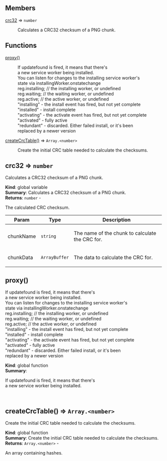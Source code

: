 ## Members

<dl>
<dt><a href="#crc32">crc32</a> ⇒ <code>number</code></dt>
<dd><p>Calculates a CRC32 checksum of a PNG chunk.</p></dd>
</dl>

## Functions

<dl>
<dt><a href="#proxy">proxy()</a></dt>
<dd><p>If updatefound is fired, it means that there's<br>
a new service worker being installed.<br>
You can listen for changes to the installing service worker's<br>
state via installingWorker.onstatechange<br>
reg.installing; // the installing worker, or undefined<br>
reg.waiting; // the waiting worker, or undefined<br>
reg.active; // the active worker, or undefined<br>
&quot;installing&quot; - the install event has fired, but not yet complete<br>
&quot;installed&quot;  - install complete<br>
&quot;activating&quot; - the activate event has fired, but not yet complete<br>
&quot;activated&quot;  - fully active<br>
&quot;redundant&quot;  - discarded. Either failed install, or it's been<br>
replaced by a newer version</p></dd>
<dt><a href="#createCrcTable">createCrcTable()</a> ⇒ <code>Array.&lt;number&gt;</code></dt>
<dd><p>Create the initial CRC table needed to calculate the checksums.</p></dd>
</dl>

<a name="crc32"></a>

## crc32 ⇒ <code>number</code>
<p>Calculates a CRC32 checksum of a PNG chunk.</p>

**Kind**: global variable  
**Summary**: Calculates a CRC32 checksum of a PNG chunk.  
**Returns**: <code>number</code> - <p>The calculated CRC checksum.</p>  

| Param | Type | Description |
| --- | --- | --- |
| chunkName | <code>string</code> | <p>The name of the chunk to calculate the CRC for.</p> |
| chunkData | <code>ArrayBuffer</code> | <p>The data to calculate the CRC for.</p> |

<a name="proxy"></a>

## proxy()
<p>If updatefound is fired, it means that there's<br>
a new service worker being installed.<br>
You can listen for changes to the installing service worker's<br>
state via installingWorker.onstatechange<br>
reg.installing; // the installing worker, or undefined<br>
reg.waiting; // the waiting worker, or undefined<br>
reg.active; // the active worker, or undefined<br>
&quot;installing&quot; - the install event has fired, but not yet complete<br>
&quot;installed&quot;  - install complete<br>
&quot;activating&quot; - the activate event has fired, but not yet complete<br>
&quot;activated&quot;  - fully active<br>
&quot;redundant&quot;  - discarded. Either failed install, or it's been<br>
replaced by a newer version</p>

**Kind**: global function  
**Summary**: <p>If updatefound is fired, it means that there's<br>
a new service worker being installed.</br></p>  
<a name="createCrcTable"></a>

## createCrcTable() ⇒ <code>Array.&lt;number&gt;</code>
<p>Create the initial CRC table needed to calculate the checksums.</p>

**Kind**: global function  
**Summary**: Create the initial CRC table needed to calculate the checksums.  
**Returns**: <code>Array.&lt;number&gt;</code> - <p>An array containing hashes.</p>  
